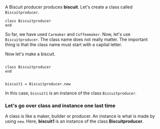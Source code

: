 A Biscuit producer produces **biscuit**.
Let's create a class
called `Biscuitproducer`.

```
class Biscuitproducer
end
```

So far, we have used `Carmaker` and `Coffeemaker`.
Now, let's use `Biscuitproducer`.
The class name does not really matter.
The important thing is that the
class name must start with
a capital letter.

Now let's make a biscuit.

<Editor lang="ruby">
<code>
class Biscuitproducer
end

biscuit1 = Biscuitproducer.new
</code>
</Editor>

In this case, `biscuit1` is
an instance of the class
`Biscuitproducer`.

### Let's go over class and instance one last time

A class is like a maker,
builder or producer.
An instance is what is
made by using `new`.
Here, **biscuit1** is an
instance of the class
**Biscuitproducer**.